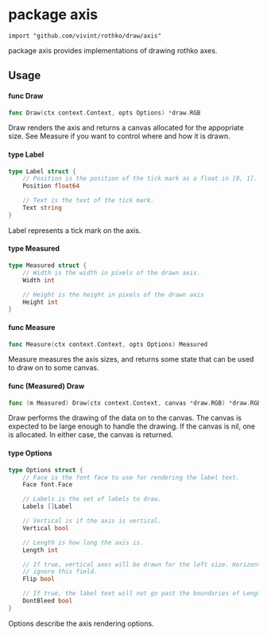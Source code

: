 # package axis

`import "github.com/vivint/rothko/draw/axis"`

package axis provides implementations of drawing rothko axes.

## Usage

#### func  Draw

```go
func Draw(ctx context.Context, opts Options) *draw.RGB
```
Draw renders the axis and returns a canvas allocated for the appopriate size.
See Measure if you want to control where and how it is drawn.

#### type Label

```go
type Label struct {
	// Position is the position of the tick mark as a float in [0, 1].
	Position float64

	// Text is the text of the tick mark.
	Text string
}
```

Label represents a tick mark on the axis.

#### type Measured

```go
type Measured struct {
	// Width is the width in pixels of the drawn axis.
	Width int

	// Height is the height in pixels of the drawn axis
	Height int
}
```


#### func  Measure

```go
func Measure(ctx context.Context, opts Options) Measured
```
Measure measures the axis sizes, and returns some state that can be used to draw
on to some canvas.

#### func (Measured) Draw

```go
func (m Measured) Draw(ctx context.Context, canvas *draw.RGB) *draw.RGB
```
Draw performs the drawing of the data on to the canvas. The canvas is expected
to be large enough to handle the drawing. If the canvas is nil, one is
allocated. In either case, the canvas is returned.

#### type Options

```go
type Options struct {
	// Face is the font face to use for rendering the label text.
	Face font.Face

	// Labels is the set of labels to draw.
	Labels []Label

	// Vertical is if the axis is vertical.
	Vertical bool

	// Length is how long the axis is.
	Length int

	// If true, vertical axes will be drawn for the left size. Horizontal axes
	// ignore this field.
	Flip bool

	// If true, the label text will not go past the boundaries of Length.
	DontBleed bool
}
```

Options describe the axis rendering options.
